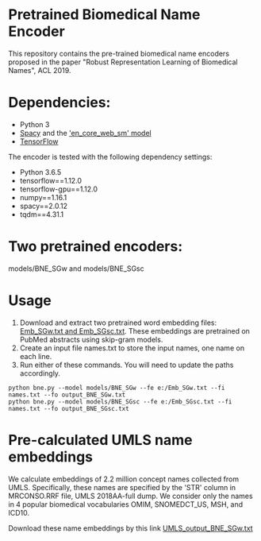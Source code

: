 # Pretrained Biomedical Name Encoder

This repository contains the pre-trained biomedical name encoders proposed in the paper "Robust Representation Learning of Biomedical Names", ACL 2019.

# Dependencies:
  * Python 3
  * [Spacy](https://spacy.io/usage) and the ['en_core_web_sm' model](https://spacy.io/usage/models)
  * [TensorFlow](https://www.tensorflow.org/install)

The encoder is tested with the following dependency settings:
  * Python 3.6.5
  * tensorflow==1.12.0
  * tensorflow-gpu==1.12.0
  * numpy==1.16.1
  * spacy==2.0.12
  * tqdm==4.31.1

# Two pretrained encoders:
models/BNE_SGw and models/BNE_SGsc

# Usage
1. Download and extract two pretrained word embedding files: [Emb_SGw.txt and Emb_SGsc.txt](https://bit.ly/2LnM5E7). These embeddings are pretrained on PubMed abstracts using skip-gram models.
2. Create an input file names.txt to store the input names, one name on each line.
3. Run either of these commands. You will need to update the paths accordingly.
```
python bne.py --model models/BNE_SGw --fe e:/Emb_SGw.txt --fi names.txt --fo output_BNE_SGw.txt
python bne.py --model models/BNE_SGsc --fe e:/Emb_SGsc.txt --fi names.txt --fo output_BNE_SGsc.txt
```

# Pre-calculated UMLS name embeddings
We calculate embeddings of 2.2 million concept names collected from UMLS. Specifically, these names are specified by the 'STR' column in MRCONSO.RRF file, UMLS 2018AA-full dump. We consider only the names in 4 popular biomedical vocabularies OMIM, SNOMEDCT_US, MSH, and ICD10.

Download these name embeddings by this link [UMLS_output_BNE_SGw.txt](https://bit.ly/2Gg0Qo9)






